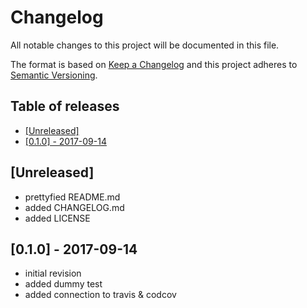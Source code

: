 <!-- markdownlint-disable -->
# Changelog

All notable changes to this project will be documented in this file.

The format is based on [Keep a Changelog](http://keepachangelog.com/en/1.0.0/)
and this project adheres to [Semantic Versioning](http://semver.org/spec/v2.0.0.html).

Table of releases
-----------------

<!-- TOC depthFrom:2 depthTo:2 orderedList:false -->

- [[Unreleased]](#unreleased)
- [[0.1.0] - 2017-09-14](#010---2017-09-14)

<!-- /TOC -->

## [Unreleased]

- prettyfied README.md
- added CHANGELOG.md
- added LICENSE

## [0.1.0] - 2017-09-14

- initial revision
- added dummy test
- added connection to travis & codcov
